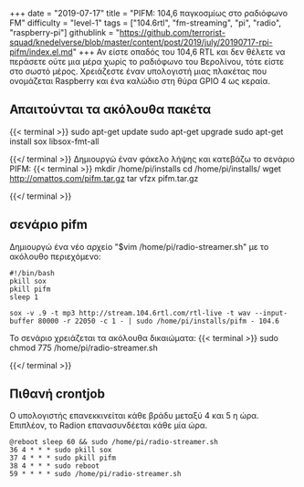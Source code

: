 +++
date = "2019-07-17"
title = "PIFM: 104,6 παγκοσμίως στο ραδιόφωνο FM"
difficulty = "level-1"
tags = ["104.6rtl", "fm-streaming", "pi", "radio", "raspberry-pi"]
githublink = "https://github.com/terrorist-squad/knedelverse/blob/master/content/post/2019/july/20190717-rpi-pifm/index.el.md"
+++
Αν είστε οπαδός του 104,6 RTL και δεν θέλετε να περάσετε ούτε μια μέρα χωρίς το ραδιόφωνο του Βερολίνου, τότε είστε στο σωστό μέρος. Χρειάζεστε έναν υπολογιστή μιας πλακέτας που ονομάζεται Raspberry και ένα καλώδιο στη θύρα GPIO 4 ως κεραία.
## Απαιτούνται τα ακόλουθα πακέτα

{{< terminal >}}
sudo apt-get update
sudo apt-get upgrade
sudo apt-get install sox libsox-fmt-all

{{</ terminal >}}
Δημιουργώ έναν φάκελο λήψης και κατεβάζω το σενάριο PIFM:
{{< terminal >}}
mkdir /home/pi/installs
cd /home/pi/installs/
wget http://omattos.com/pifm.tar.gz
tar vfzx pifm.tar.gz

{{</ terminal >}}

## σενάριο pifm
Δημιουργώ ένα νέο αρχείο "$vim /home/pi/radio-streamer.sh" με το ακόλουθο περιεχόμενο:
```
#!/bin/bash 
pkill sox 
pkill pifm 
sleep 1 

sox -v .9 -t mp3 http://stream.104.6rtl.com/rtl-live -t wav --input-buffer 80000 -r 22050 -c 1 - | sudo /home/pi/installs/pifm - 104.6

```
Το σενάριο χρειάζεται τα ακόλουθα δικαιώματα:
{{< terminal >}}
sudo chmod 775 /home/pi/radio-streamer.sh

{{</ terminal >}}

## Πιθανή crontjob
Ο υπολογιστής επανεκκινείται κάθε βράδυ μεταξύ 4 και 5 η ώρα. Επιπλέον, το Radion επανασυνδέεται κάθε μία ώρα.
```
@reboot sleep 60 && sudo /home/pi/radio-streamer.sh 
36 4 * * * sudo pkill sox 
37 4 * * * sudo pkill pifm 
38 4 * * * sudo reboot 
59 * * * * sudo /home/pi/radio-streamer.sh

```
